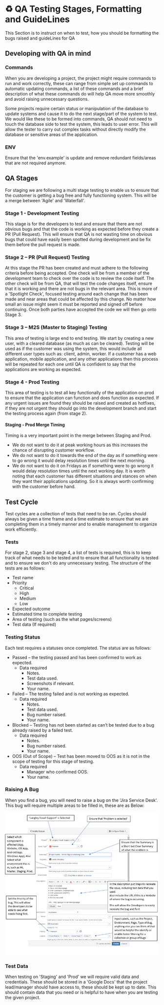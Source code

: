 # ♻️ QA Testing Stages, Formatting and GuideLines

This Section is to instruct on when to test, how you should be formatting the bugs raised and guideLines for QA

## Developing with QA in mind
### Commands
When you are developing a project, the project might require commands to run and work correctly, these can range from simple set up commands to automatic updating commands, a list of these commands and a brief description of what these commands do will help QA move more smoothly and avoid raising unnecessary questions.

Some projects require certain status or manipulation of the database to update systems and cause it to do the next stage/part of the system to test. We would like these to be formed into commands, QA should not need to touch the database side to test the system, this leads to user error. This will allow the tester to carry out complex tasks without directly modify the database or sensitive areas of the application.


### ENV
Ensure that the 'env.example' is update and remove redundant fields/areas that are not required anymore.
		
## QA Stages
For staging we are following a multi stage testing to enable us to ensure that the customer is getting a bug free and fully functioning system. This will be a merge between 'Agile' and 'Waterfall'.
										
### Stage 1 - Development Testing
This stage is for the developers to test and ensure that there are not obvious bugs and that the code is working as expected before they create a PR (Pull Request). This will ensure that QA is not wasting time on obvious bugs that could have easily been spotted during development and be fix them before the pull request is made.
												
### Stage 2 – PR (Pull Request) Testing
At this stage the PR has been created and must adhere to the following criteria before being accepted.
One check will be from a member of the development team to check over the code is to review the code itself. 
The other check will be from QA, that will test the code changes itself, ensure that it is working and there are not bugs in the relevant area. This is more of a 'Spotlight Check', focused testing around each change that has been made and near areas that could be affected by this change. No matter how small an issue might seem it must be reported and signed off before continuing.
Once both parties have accepted the code we will then go onto Stage 3.
												
### Stage 3 – M2S (Master to Staging) Testing
This area of testing is large end to end testing. We start by creating a new user, with a cleared database (as much as can be cleared). Testing will be used as if the customer was using the system, this would include all different user types such as: client, admin, worker. If a customer has a web application, mobile application, and any other applications then this process will be repeated for each one until QA is confident to say that the applications are working as expected.

### Stage 4 - Prod Testing
This area of testing is to test all key functionally of the application on prod to ensure that the application can function and does function as expected.
If any urgent issues are found they should be raised and created as hotfixes, if they are not urgent they should go into the development branch and start the testing process again (from stage 2).

#### Staging - Prod Merge Timing
Timing is a very important point in the merge between Staging and Prod.
- We do not want to do it at peak working hours as this increases the chance of disrupting customer workflow.
- We do not want to do it towards the end of the day as if something were to go wrong it would delay resolution times until the next morning.
- We do not want to do it on Fridays as if something were to go wrong it would delay resolution times until the next working day.
It is worth noting that each customer has different situations and stances on when they want their applications updating. So it is always worth confirming with the customer before hand.

## Test Cycle
Test cycles are a collection of tests that need to be ran. Cycles should always be given a time frame and a time estimate to ensure that we are completing them in a timely manner and to enable management to organize work efficiently.

### Tests
For stage 2, stage 3 and stage 4, a list of tests is required, this is to keep track of what needs to be tested and to ensure that all functionality is tested and to ensure we don't do any unnecessary testing.
The structure of the tests are as follows:
- Test name
- Priority
    - Critical
    - High
    - Medium
    - Low
- Expected outcome
- Estimated time to complete testing
- Area of testing (such as the what pages/screens)
- Test data (If required)

### Testing Status
Each test requires a statuses once completed. The status are as follows:
- Passed – the testing passed and has been confirmed to work as expected.
	- Data required 
		- Notes.
		- Test data used.
		- Screenshots if relevant.
		- Your name.
- Failed – The testing failed and is not working as expected.
	- Data required
		- Notes.
		- Test data used.
		- Bug number raised.
		- Your name.
- Blocked – Testing has not been started as can’t be tested due to a bug already raised by a failed test.
	- Data required
		- Notes.
		- Bug number raised.
		- Your name.
- OOS (Out of Scope) – Test has been moved to OOS as it is not in the scope of testing for this stage of testing.
	- Data required
		- Manager who confirmed OOS.
		- Your name.

### Raising A Bug
When you find a bug, you will need to raise a bug on the 'Jira Service Desk'.
This bug will require multiple areas to be filled in, these are as Below:

![Jira Bug Raising](images/jira/raising-bugs.PNG)

### Test Data
When testing on 'Staging' and 'Prod' we will require valid data and credentials. These should be stored in a 'Google Docs' that the project lead/manager should have access to, these should be kept up to date. This should contain data that you need or is helpful to have when you are testing the given project. 
